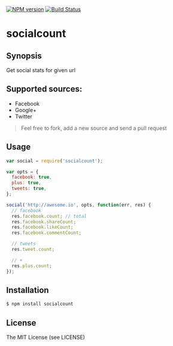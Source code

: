 [![NPM
version](https://badge.fury.io/js/socialcount.png)](http://badge.fury.io/js/socialcount)
[![Build Status](https://secure.travis-ci.org/vesln/socialcount.png)](http://travis-ci.org/vesln/socialcount)

# socialcount

## Synopsis

Get social stats for given url

## Supported sources:

- Facebook
- Google+
- Twitter

> Feel free to fork, add a new source and send a pull request

## Usage

```js
var social = require('socialcount');

var opts = {
  facebook: true,
  plus: true,
  tweets: true,
};

social('http://awesome.io', opts, function(err, res) {
  // facebook
  res.facebook.count; // total
  res.facebook.shareCount;
  res.facebook.likeCount;
  res.facebook.commentCount;

  // tweets
  res.tweet.count;

  // +
  res.plus.count;
});
```

## Installation

```js
$ npm install socialcount
```

## License

The MIT License (see LICENSE)
